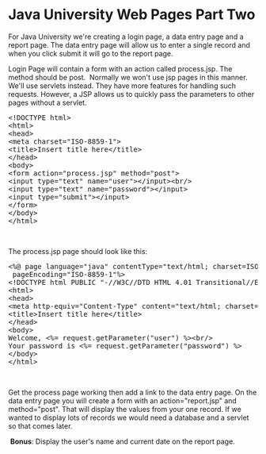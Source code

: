 # Java University Web Pages Part Two
<p>For Java University we're creating a login page, a data entry page and a report page. The data entry page will allow us to enter a single record and when you click submit it will go to the report page.</p>
<p>Login Page will contain a form with an action called process.jsp. The method should be post. &nbsp;Normally we won't use jsp pages in this manner. We'll use servlets instead. They have more features for handling such requests. However, a JSP allows us to quickly pass the parameters to other pages without a servlet.</p>
<pre>&lt;!DOCTYPE html&gt;<br />&lt;html&gt;<br />&lt;head&gt;<br />&lt;meta charset="ISO-8859-1"&gt;<br />&lt;title&gt;Insert title here&lt;/title&gt;<br />&lt;/head&gt;<br />&lt;body&gt;<br />&lt;form action="process.jsp" method="post"&gt;<br />&lt;input type="text" name="user"&gt;&lt;/input&gt;&lt;br/&gt;<br />&lt;input type="text" name="password"&gt;&lt;/input&gt;<br />&lt;input type="submit"&gt;&lt;/input&gt;<br />&lt;/form&gt;<br />&lt;/body&gt;<br />&lt;/html&gt;</pre>
<p>&nbsp;</p>
<p>The process.jsp page should look like this:</p>
<pre>&lt;%@ page language="java" contentType="text/html; charset=ISO-8859-1"<br /> pageEncoding="ISO-8859-1"%&gt;<br />&lt;!DOCTYPE html PUBLIC "-//W3C//DTD HTML 4.01 Transitional//EN" "http://www.w3.org/TR/html4/loose.dtd"&gt;<br />&lt;html&gt;<br />&lt;head&gt;<br />&lt;meta http-equiv="Content-Type" content="text/html; charset=ISO-8859-1"&gt;<br />&lt;title&gt;Insert title here&lt;/title&gt;<br />&lt;/head&gt;<br />&lt;body&gt;<br />Welcome, &lt;%= request.getParameter("user") %&gt;&lt;br/&gt;<br />Your password is &lt;%= request.getParameter("password") %&gt;
&lt;/body&gt;<br />&lt;/html&gt;</pre>
<p>&nbsp;</p>
<p>Get the process page working then add a link to the data entry&nbsp;page. On&nbsp;the data entry page you will create a form with an action="report.jsp" and method="post". That will display the values from your one record. If we wanted to display lots of records we would need a database and a servlet so that comes later.</p>
<p>&nbsp;<strong>Bonus</strong>: Display the user's name and current date on the report page.</p>
